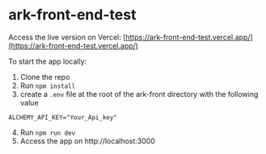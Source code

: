 # ark-front-end-test

Access the live version on Vercel:
[https://ark-front-end-test.vercel.app/](https://ark-front-end-test.vercel.app/)

To start the app locally:

1. Clone the repo
2. Run `npm install`
3. create a `.env` file at the root of the ark-front directory with the following value
```
ALCHEMY_API_KEY="Your_Api_key"
```
4. Run `npm run dev`
5. Access the app on http://localhost:3000
